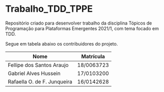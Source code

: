 # Trabalho_TDD_TPPE

Repositório criado para desenvolver trabalho da disciplina Tópicos de Programação para Plataformas Emergentes 2021/1, com tema focado em TDD.

Segue em tabela abaixo os contribuidores do projeto.

| Nome                       | Matrícula       |
| ------------------------------- | ---------- |
| Fellipe dos Santos Araujo   | 18/0063723 |
| Gabriel Alves Hussein   | 17/0103200 |
| Rafaella O. de F. Junqueira | 16/0142628 |
